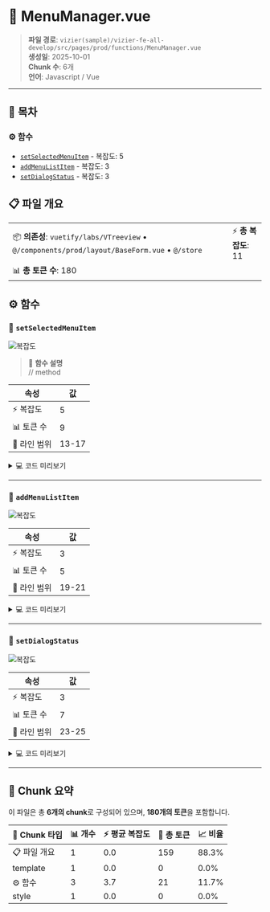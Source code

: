 # 📄 MenuManager.vue

> **파일 경로**: `vizier(sample)/vizier-fe-all-develop/src/pages/prod/functions/MenuManager.vue`  
> **생성일**: 2025-10-01  
> **Chunk 수**: 6개  
> **언어**: Javascript / Vue
---




## 📑 목차

### ⚙️ 함수
- [`setSelectedMenuItem`](#function-setselectedmenuitem) - 복잡도: 5
- [`addMenuListItem`](#function-addmenulistitem) - 복잡도: 3
- [`setDialogStatus`](#function-setdialogstatus) - 복잡도: 3


## 📋 파일 개요

| | |
|--|--|
| 📦 **의존성**: `vuetify/labs/VTreeview` • `@/components/prod/layout/BaseForm.vue` • `@/store` | ⚡ **총 복잡도**: 11 |
| 📊 **총 토큰 수**: 180 |  |




## ⚙️ 함수

### <a id="function-setselectedmenuitem"></a>🔧 `setSelectedMenuItem`

![복잡도](https://img.shields.io/badge/복잡도-5-green)

> 📖 **함수 설명**  
> // method

| 속성 | 값 |
|------|----|
| ⚡ 복잡도 | 5 |
| 📊 토큰 수 | 9 |
| 📍 라인 범위 | 13-17 |





<details>
<summary>💻 코드 미리보기</summary>

```javascript
async function setSelectedMenuItem(elem) {
  menuStore.setIsShowDetailLayout(true);
  await nextTick();
  menuStore.setSelectedMenuItem(elem);
}...
```

**Chunk 메타데이터**
- 🆔 **ID**: `3967aba6189a`
- 🏷️ **태그**: `function, javascript`

</details>

---

### <a id="function-addmenulistitem"></a>🔧 `addMenuListItem`

![복잡도](https://img.shields.io/badge/복잡도-3-green)

| 속성 | 값 |
|------|----|
| ⚡ 복잡도 | 3 |
| 📊 토큰 수 | 5 |
| 📍 라인 범위 | 19-21 |





<details>
<summary>💻 코드 미리보기</summary>

```javascript
function addMenuListItem() {
  baseFormRef.value.addMenuItem();
}...
```

**Chunk 메타데이터**
- 🆔 **ID**: `851337ca4457`
- 🏷️ **태그**: `function, javascript`

</details>

---

### <a id="function-setdialogstatus"></a>🔧 `setDialogStatus`

![복잡도](https://img.shields.io/badge/복잡도-3-green)

| 속성 | 값 |
|------|----|
| ⚡ 복잡도 | 3 |
| 📊 토큰 수 | 7 |
| 📍 라인 범위 | 23-25 |





<details>
<summary>💻 코드 미리보기</summary>

```javascript
function setDialogStatus(dialogStatus) {
  dialog.value = dialogStatus;
}...
```

**Chunk 메타데이터**
- 🆔 **ID**: `6d486ef5fe7a`
- 🏷️ **태그**: `function, javascript`

</details>

---



## 🧩 Chunk 요약

이 파일은 총 **6개의 chunk**로 구성되어 있으며, **180개의 토큰**을 포함합니다.

| 🧩 Chunk 타입 | 📊 개수 | ⚡ 평균 복잡도 | 📝 총 토큰 | 📈 비율 |
|---------------|--------|-------------|----------|--------|
| 📋 파일 개요 | 1 | 0.0 | 159 | 88.3% |
| template | 1 | 0.0 | 0 | 0.0% |
| ⚙️ 함수 | 3 | 3.7 | 21 | 11.7% |
| style | 1 | 0.0 | 0 | 0.0% |

